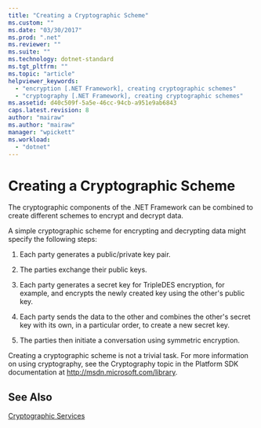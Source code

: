 ```yaml
---
title: "Creating a Cryptographic Scheme"
ms.custom: ""
ms.date: "03/30/2017"
ms.prod: ".net"
ms.reviewer: ""
ms.suite: ""
ms.technology: dotnet-standard
ms.tgt_pltfrm: ""
ms.topic: "article"
helpviewer_keywords: 
  - "encryption [.NET Framework], creating cryptographic schemes"
  - "cryptography [.NET Framework], creating cryptographic schemes"
ms.assetid: d40c509f-5a5e-46cc-94cb-a951e9ab6843
caps.latest.revision: 8
author: "mairaw"
ms.author: "mairaw"
manager: "wpickett"
ms.workload: 
  - "dotnet"
---
```

# Creating a Cryptographic Scheme
The cryptographic components of the .NET Framework can be combined to create different schemes to encrypt and decrypt data.  
  
 A simple cryptographic scheme for encrypting and decrypting data might specify the following steps:  
  
1.  Each party generates a public/private key pair.  
  
2.  The parties exchange their public keys.  
  
3.  Each party generates a secret key for TripleDES encryption, for example, and encrypts the newly created key using the other's public key.  
  
4.  Each party sends the data to the other and combines the other's secret key with its own, in a particular order, to create a new secret key.  
  
5.  The parties then initiate a conversation using symmetric encryption.  
  
 Creating a cryptographic scheme is not a trivial task. For more information on using cryptography, see the Cryptography topic in the Platform SDK documentation at http://msdn.microsoft.com/library.  
  
## See Also  
 [Cryptographic Services](../../../docs/standard/security/cryptographic-services.md)
